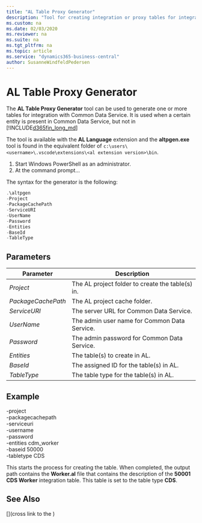```yaml
---
title: "AL Table Proxy Generator"
description: "Tool for creating integration or proxy tables for integration with Common Data Service from Business Central"
ms.custom: na
ms.date: 02/03/2020
ms.reviewer: na
ms.suite: na
ms.tgt_pltfrm: na
ms.topic: article
ms.service: "dynamics365-business-central"
author: SusanneWindfeldPedersen
---
```


# AL Table Proxy Generator

The **AL Table Proxy Generator** tool can be used to generate one or more tables for integration with Common Data Service. It is used when a certain entity is present in Common Data Service, but not in [!INCLUDE[d365fin_long_md](includes/d365fin_long_md.md)]

The tool is available with the **AL Language** extension and the **altpgen.exe** tool is found in the equivalent folder of `c:\users\<username>\.vscode\extensions\<al extension version>\bin`. 


1. Start Windows PowerShell as an administrator.
2. At the command prompt...


The syntax for the generator is the following:

```powershell
.\altpgen
-Project
-PackageCachePath
-ServiceURI
-UserName
-Password
-Entities
-BaseId
-TableType
```

## Parameters

|Parameter|Description|
|---------|-----------|
|*Project*| The AL project folder to create the table(s) in.|
|*PackageCachePath*| The AL project cache folder. |
|*ServiceURI*| The server URL for Common Data Service. |
|*UserName*| The admin user name for Common Data Service. |
|*Password*| The admin password for Common Data Service. |
|*Entities*| The table(s) to create in AL. |
|*BaseId*| The assigned ID for the table(s) in AL. |
|*TableType*| The table type for the table(s) in AL. |

## Example


-project <Your AL project folder>  
-packagecachepath <Your AL project cache folder>  
-serviceuri <CDS server URL>  
-username <Admin username for CDS>  
-password <Password>  
-entities cdm_worker  
-baseid 50000  
-tabletype CDS   


This starts the process for creating the table. When completed, the output path contains the **Worker.al** file that contains the description of the **50001 CDS Worker** integration table. This table is set to the table type **CDS**.

## See Also
[](cross link to the )